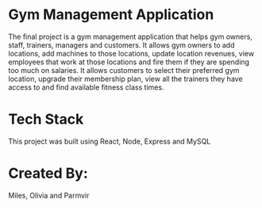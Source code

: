 # Gym Management Application
The final project is a gym management application that helps gym owners, staff, trainers, managers and customers. It allows gym owners to add locations, add machines to those locations, update location revenues, view employees that work at those locations and fire them if they are spending too much on salaries. It allows customers to select their preferred gym location, upgrade their membership plan, view all the trainers they have access to and find available fitness class times. 

# Tech Stack
This project was built using React, Node, Express and MySQL

# Created By:
Miles, Olivia and Parmvir
